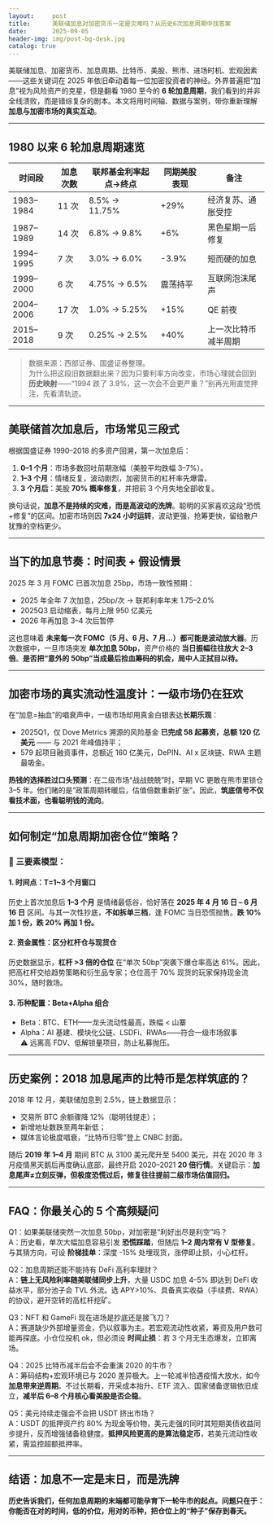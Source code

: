 ```yaml
---
layout:     post
title:      美联储加息对加密货币一定是灾难吗？从历史6次加息周期中找答案
date:       2025-09-05
header-img: img/post-bg-desk.jpg
catalog: true
---
```


美联储加息、加密货币、加息周期、比特币、美股、熊市、进场时机、宏观因素——这些关键词在 2025 年依旧牵动着每一位加密投资者的神经。外界普遍把“加息”视为风险资产的克星，但是翻看 1980 至今的 **6 轮加息周期**，我们看到的并非全线溃败，而是错综复杂的剧本。本文将用时间轴、数据与案例，带你重新理解 **加息与加密市场的真实互动**。

---

## 1980 以来 6 轮加息周期速览

| 时间段 | 加息次数 | 联邦基金利率起点→终点 | 同期美股表现 | 备注 |
| --- | --- | --- | --- | --- |
| 1983–1984 | 11 次 | 8.5% → 11.75% | +29% | 经济复苏、通胀受控 |
| 1987–1989 | 14 次 | 6.8% → 9.8% | +6% | 黑色星期一后修复 |
| 1994–1995 | 7 次 | 3.0% → 6.0% | -3.9% | 短而硬的加息 |
| 1999–2000 | 6 次 | 4.75% → 6.5% | 震荡持平 | 互联网泡沫尾声 |
| 2004–2006 | 17 次 | 1.0% → 5.25% | +15% | QE 前夜 |
| 2015–2018 | 9 次 | 0.25% → 2.5% | +40% | 上一次比特币减半周期 |

> 数据来源：西部证券、国盛证券整理。  
> 为什么把这段旧数据翻出来？因为只要利率方向改变，市场心理就会回到 **历史映射**——“1994 跌了 3.9%，这一次会不会更严重？”别再光用直觉押注，先看清轨迹。

---

## 美联储首次加息后，市场常见三段式

根据国盛证券 1990–2018 的多资产回溯，第一次加息后：

1. **0–1 个月**：市场多数回吐前期涨幅（美股平均跌幅 3–7%）。  
2. **1–3 个月**：情绪反复，波动剧烈，加密货币的杠杆率先爆雷。  
3. **3 个月后**：美股 **70% 概率修复**，并把前 3 个月失地全部收复。

换句话说，**加息不是持续的灾难，而是高波动的洗牌**。聪明的买家喜欢这段“恐慌+修复”的区间。加密市场则因 **7x24 小时运转**，波动更强，抢筹更快，留给散户犹豫的空档更少。

---

## 当下的加息节奏：时间表 + 假设情景

2025 年 3 月 FOMC 已首次加息 25bp，市场一致性预期：

- 2025 年全年 7 次加息，25bp/次 → 联邦利率年末 1.75–2.0%  
- 2025Q3 启动缩表，每月上限 950 亿美元  
- 2026 年再加息 3–4 次后暂停

这也意味着 **未来每一次 FOMC（5 月、6 月、7 月…）都可能是波动放大器**。历次数据中，一旦市场突发 **单次加息 50bp**，资产价格的 **当日振幅往往放大 2–3 倍**。**是否把“意外的 50bp”当成最后捡血筹码的机会，局中人正拭目以待。**

---

## 加密市场的真实流动性温度计：一级市场仍在狂欢

在“加息=抽血”的唱衰声中，一级市场却用真金白银表达**长期乐观**：

- 2025Q1，仅 Dove Metrics 溯源的风险基金 **已完成 58 起募资，总额 120 亿美元** —— 与 2021 年峰值持平；  
- 579 起项目融资事件，总额近 160 亿美元，DePIN、AI x 区块链、RWA 主题最吸金。

**热钱的选择胜过口头预测**：在二级市场“战战兢兢”时，早期 VC 更敢在熊市里锁仓 3–5 年。他们赌的是“政策周期转暖后，估值倍数重新扩张”。因此，**筑底信号不仅看技术面，也看聪明钱的流向**。

---

## 如何制定“加息周期加密仓位”策略？

### 🔑 三要素模型：

#### 1. 时间点：T=1~3 个月窗口
历史上首次加息后 **1–3 个月** 是情绪最低谷，恰好落在 **2025 年 4 月 16 日 – 6 月 16 日** 区间。与其一次性抄底，**不如拆单三档**，逢 FOMC 当日恐慌抛售。**跌 10% 加 1 份，跌 20% 再加 1 份。**

#### 2. 资金属性：区分杠杆仓与现货仓
历史数据显示，**杠杆 >3 倍的仓位** 在“单次 50bp”突袭下爆仓率高达 61%。因此，把高杠杆交给趋势策略和衍生品专家；仓位高于 70% 现货的玩家保持现金流 30%，随时救场。

#### 3. 币种配置：Beta+Alpha 组合
- Beta：BTC、ETH——龙头流动性最高，跌幅 < 山寨  
- Alpha：AI 基建、模块化公链、LSDFi、RWAs——符合一级市场叙事  
 ⚠️ 远离高 FDV、低解锁量项目，防止私募抛压。

---

## 历史案例：2018 加息尾声的比特币是怎样筑底的？

2018 年 12 月，美联储加息到 2.5%，链上数据显示：

- 交易所 BTC 余额骤降 12%（聪明钱提走）；  
- 新增地址数跌至两年新低；  
- 媒体言论极度唱衰，“比特币归零”登上 CNBC 封面。

随后 **2019 年 1–4 月** 期间 BTC 从 3100 美元爬升至 5400 美元，并在 2020 年 3 月疫情黑天鹅后再度确认底部，最终开启 2020–2021 **20 倍行情**。关键启示：**加息尾声≠立刻反弹，但极度恐慌过后，修复往往提前二级市场估值回归。**

---

## FAQ：你最关心的 5 个高频疑问

Q1：如果美联储突然一次加息 50bp，对加密是“利好出尽是利空”吗？  
A：历史看，单次大幅加息容易引发 **恐慌踩踏**，但随后 **1–2 周内常有 V 型修复**。与其猜方向，可设 **阶梯挂单**：深度 -15% 处埋现货，涨停即止损，小心杠杆。

Q2：加息周期还能不能持有 DeFi 高利率理财？  
A：**链上无风险利率随美联储同步上升**，大量 USDC 加息 4–5% 即达到 DeFi 收益水平，部分池子会 TVL 外流。选 APY>10%、具备真实收益（手续费、RWA）的协议，避开空转的高杠杆挖矿。

Q3：NFT 和 GameFi 现在进场是抄底还是接飞刀？  
A：赛道缺少外部增量资金，仍以叙事为主。若宏观流动性收紧，筹资及用户数可能再探底。小仓位投机 ok，但必须设 **时间止损**：若 3 个月无生态爆发，立即离场。

Q4：2025 比特币减半后会不会重演 2020 的牛市？  
A：筹码结构+宏观环境已与 2020 差异极大。上一轮减半恰遇疫情大放水，如今**加息带来逆周期**。不过长期看，开采成本抬升、ETF 流入、国家储备逻辑依旧成立，**减半后 6–8 个月核心看美股是否企稳**。

Q5：美元持续走强会不会把 USDT 挤出市场？  
A：USDT 的抵押资产约 80% 为现金等价物，美元走强的同时其短期美债收益同步提升，反而增强储备稳健度。**抵押风险更高的是算法稳定币**，若美元流动性收紧，需监控超额抵押率。

---

## 结语：加息不一定是末日，而是洗牌

**历史告诉我们，任何加息周期的末端都可能孕育下一轮牛市的起点。问题只在于：你能否在对的时间，低的价位，用对的币种，把仓位上的“种子”保存到春天。**